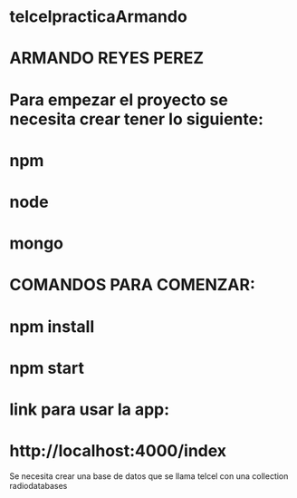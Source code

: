 # telcelpracticaArmando
# ARMANDO REYES PEREZ
# Para empezar el proyecto se necesita crear tener lo siguiente:
  # npm 
  # node
  # mongo
# COMANDOS PARA COMENZAR:
  # npm install
  # npm start
# link para usar la app:
  # http://localhost:4000/index
  
Se necesita crear una base de datos que se llama telcel con una collection radiodatabases
